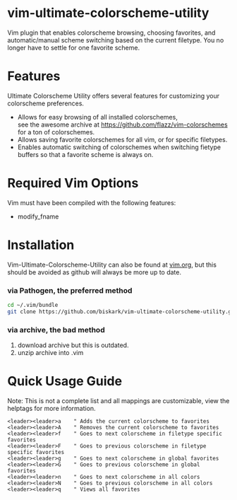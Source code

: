 vim-ultimate-colorscheme-utility
================================

Vim plugin that enables colorscheme browsing, choosing favorites, and automatic/manual scheme switching based on the current filetype.
You no longer have to settle for one favorite scheme.

Features
========
Ultimate Colorscheme Utility offers several features for customizing your colorscheme preferences.
- Allows for easy browsing of all installed colorschemes, <br /> 
  see the awesome archive at https://github.com/flazz/vim-colorschemes for a ton of colorschemes.
- Allows saving favorite colorschemes for all vim, or for specific filetypes.
- Enables automatic switching of colorschemes when switching fietype buffers so that a favorite scheme is always on.

Required Vim Options
====================
Vim must have been compiled with the following features:
- modify\_fname

Installation
============
Vim-Ultimate-Colorscheme-Utility can also be found at [vim.org](http://www.vim.org/scripts/script.php?script_id=4679),
but this should be avoided as github will always be more up to date.

### via Pathogen, the preferred method

```bash
cd ~/.vim/bundle
git clone https://github.com/biskark/vim-ultimate-colorscheme-utility.git
```

### via archive, the bad method
1. download archive
   but this is outdated.
2. unzip archive into .vim

Quick Usage Guide
=================
Note: This is not a complete list and all mappings are customizable, view the helptags for more information.

```vim
<leader><leader>a    " Adds the current colorscheme to favorites
<leader><leader>A    " Removes the current colorscheme to favorites
<leader><leader>f    " Goes to next colorscheme in filetype specific favorites
<leader><leader>F    " Goes to previous colorscheme in filetype specific favorites
<leader><leader>g    " Goes to next colorscheme in global favorites
<leader><leader>G    " Goes to previous colorscheme in global favorites
<leader><leader>n    " Goes to next colorscheme in all colors
<leader><leader>N    " Goes to previous colorscheme in all colors
<leader><leader>q    " Views all favorites
```

